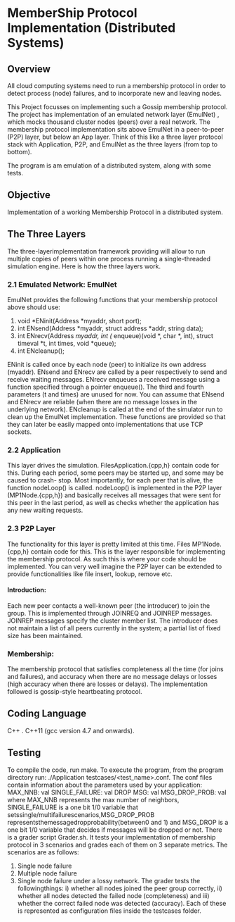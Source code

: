 # MemberShip Protocol Implementation (Distributed Systems)

## Overview

All cloud computing systems need to run a membership protocol in order to detect process (node) failures, and to incorporate new and leaving nodes. 

This Project focusses on implementing such a Gossip membership protocol. The project has implementation of an emulated network layer (EmulNet) , which mocks thousand cluster nodes (peers) over a real network. 
The membership protocol implementation  sits above EmulNet in a peer-to-peer (P2P) layer, but below an App layer. Think of this like a three layer protocol stack with Application, P2P, and EmulNet as the three layers (from top to bottom).

The program is am emulation of a distributed system, along with some tests.

## Objective
Implementation of a working Membership Protocol in a distributed system.


## The Three Layers
The three-layerimplementation framework providing will allow  to run multiple copies of peers within one process running a single-threaded simulation engine. Here is how the three layers work.

### 2.1 Emulated Network: EmulNet
EmulNet provides the following functions that your membership protocol above should use:
1. void *ENinit(Address *myaddr, short port);
2. int ENsend(Address *myaddr, struct address *addr, string data);
3. int ENrecv(Address *myaddr, int (* enqueue)(void *, char *, int), struct timeval
       *t, int times, void *queue);
4. int ENcleanup();
  
ENinit is called once by each node (peer) to initialize its own address (myaddr). ENsend and ENrecv are called by a peer respectively to send and receive waiting messages. ENrecv enqueues a received message using a function specified through a pointer enqueue(). The third and fourth parameters (t and times) are unused for now. You can assume that ENsend and ENrecv are reliable (when there are no message losses in the underlying network). ENcleanup is called at the end of the simulator run to clean up the EmulNet implementation. These functions are provided so that they can later be easily mapped onto implementations that use TCP sockets.

### 2.2 Application
This layer drives the simulation. FilesApplication.{cpp,h} contain code for this.
During each period, some peers may be started up, and some may be caused to crash- stop. Most importantly, for each peer that is alive, the function nodeLoop() is called. nodeLoop() is implemented in the P2P layer (MP1Node.{cpp,h}) and basically receives all messages that were sent for this peer in the last period, as well as checks whether the application has any new waiting requests.


### 2.3 P2P Layer
The functionality for this layer is pretty limited at this time. Files MP1Node.{cpp,h} contain code for this. This is the layer responsible for implementing the membership protocol. As such this is where your code should be implemented. You can very well imagine the P2P layer can be extended to provide functionalities like file insert, lookup, remove etc.

#### Introduction: 
  Each new peer contacts a well-known peer (the introducer) to join the group. This is implemented through JOINREQ and JOINREP messages.  JOINREP messages  specify the cluster member list. The introducer does not  maintain a list of all peers currently in the system; a partial list of fixed size has been maintained.

### Membership: 
  The membership protocol that satisfies completeness all the time (for joins and failures), and accuracy when there are no message delays or losses (high accuracy when there are losses or delays). The implementation followed is gossip-style heartbeating protocol.
  

## Coding Language
C++ .
C++11 (gcc version 4.7 and onwards).


## Testing
To compile the code, run make.
To execute the program, from the program directory run: ./Application testcases/<test_name>.conf. The conf files contain information about the parameters used by your application:
MAX_NNB: val
SINGLE_FAILURE: val DROP MSG: val MSG_DROP_PROB: val
where MAX_NNB represents the max number of neighbors, SINGLE_FAILURE is a one bit 1/0 variable that setssingle/multifailurescenarios,MSG_DROP_PROB representsthemessagedropprobability(between0 and 1) and MSG_DROP is a one bit 1/0 variable that decides if messages will be dropped or not.
There is a grader script Grader.sh. It tests your implementation of membership protocol in 3 scenarios and grades each of them on 3 separate metrics. The scenarios are as follows:
1. Single node failure
2. Multiple node failure
3. Single node failure under a lossy network.
The grader tests the followingthings:
     i)  whether all nodes joined the peer group correctly,
    ii)  whether all nodes detected the failed node (completeness) 
and iii) whether the correct failed node was detected (accuracy). 
  Each of these is represented as configuration files inside the testcases folder.
